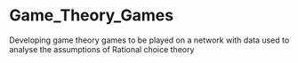 Game_Theory_Games
=================

Developing game theory games to be played on a network with data used to analyse the assumptions of Rational choice theory
